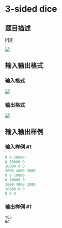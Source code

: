 # 3-sided dice

## 题目描述

[problemUrl]: https://uva.onlinejudge.org/index.php?option=com_onlinejudge&Itemid=8&category=244&page=show_problem&problem=3430

[PDF](https://uva.onlinejudge.org/external/122/p12278.pdf)

![](https://cdn.luogu.com.cn/upload/vjudge_pic/UVA12278/62671b8a2ab9f54cf87c79b5fd0a93fb053d44ab.png)

## 输入输出格式

### 输入格式

![](https://cdn.luogu.com.cn/upload/vjudge_pic/UVA12278/7641058195442d8d71d6125370f98354c709e416.png)

### 输出格式

![](https://cdn.luogu.com.cn/upload/vjudge_pic/UVA12278/5c9d411b723a84c5311f9fe69e0b4ea2208e4a08.png)

## 输入输出样例

### 输入样例 #1

```cpp
0 0 10000
0 10000 0
10000 0 0
3000 4000 3000
0 0 10000
0 10000 0
3000 4000 3000
10000 0 0
0 0 0
```


### 输出样例 #1

```cpp
YES
NO
```


